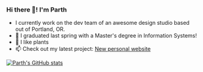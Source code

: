 ### Hi there 👋! I'm Parth

- I currently work on the dev team of an awesome design studio based out of Portland, OR.
- 🔭 I graduated last spring with a Master's degree in Information Systems!
- 🌱 I like plants
- 📫 Check out my latest project: [New personal website](https://parth.ninja/menu/)

[![Parth's GitHub stats](https://github-readme-stats.vercel.app/api?username=partheus&show_icons=true&theme=dracula?&hide=issues,contribs)](https://github.com/partheus/github-readme-stats)

